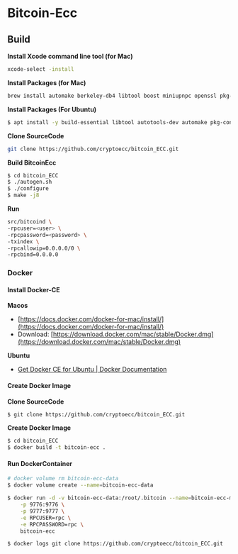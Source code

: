 # Bitcoin-Ecc
## Build

**Install Xcode command line tool (for Mac)**

```bash
xcode-select -install
```

**Install Packages (for Mac)**

```bash
brew install automake berkeley-db4 libtool boost miniupnpc openssl pkg-config protobuf python qt libevent qrencode librsvg
```


**Install Packages (For Ubuntu)**
```bash
$ apt install -y build-essential libtool autotools-dev automake pkg-config bsdmainutils python3 ibssl-dev libevent-dev libboost-system-dev libboost-filesystem-dev libboost-chrono-dev libboost-test-dev libboost-thread-dev libdb-dev libdb++-dev
```

**Clone SourceCode**

```bash
git clone https://github.com/cryptoecc/bitcoin_ECC.git
```

**Build BitcoinEcc**

```bash
$ cd bitcoin_ECC
$ ./autogen.sh
$ ./configure
$ make -j8
```

**Run**

```bash
src/bitcoind \
-rpcuser=<user> \
-rpcpassword=<password> \
-txindex \
-rpcallowip=0.0.0.0/0 \
-rpcbind=0.0.0.0
```


### Docker

#### Install Docker-CE

**Macos**

* [https://docs.docker.com/docker-for-mac/install/](https://docs.docker.com/docker-for-mac/install/) 
* Download: [https://download.docker.com/mac/stable/Docker.dmg](https://download.docker.com/mac/stable/Docker.dmg)

**Ubuntu**

* [Get Docker CE for Ubuntu | Docker Documentation](https://docs.docker.com/install/linux/docker-ce/ubuntu/)

#### Create Docker Image

**Clone SourceCode**

```bash
$ git clone https://github.com/cryptoecc/bitcoin_ECC.git
```

**Create Docker Image**

```bash
$ cd bitcoin_ECC
$ docker build -t bitcoin-ecc .
```

#### Run DockerContainer

```bash
# docker volume rm bitcoin-ecc-data
$ docker volume create --name=bitcoin-ecc-data

$ docker run -d -v bitcoin-ecc-data:/root/.bitcoin --name=bitcoin-ecc-mainnet \
    -p 9776:9776 \
    -p 9777:9777 \
    -e RPCUSER=rpc \
    -e RPCPASSWORD=rpc \
    bitcoin-ecc

$ docker logs git clone https://github.com/cryptoecc/bitcoin_ECC.git
```

